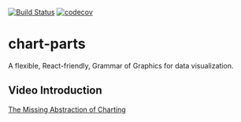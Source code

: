 [![Build Status](https://img.shields.io/endpoint.svg?url=https%3A%2F%2Factions-badge.atrox.dev%2Fmicrosoft%2Fchart-parts%2Fbadge%3Fref%3Dmaster&style=flat)](https://actions-badge.atrox.dev/microsoft/chart-parts/goto?ref=master)
[![codecov](https://codecov.io/gh/microsoft/chart-parts/branch/master/graph/badge.svg)](https://codecov.io/gh/microsoft/chart-parts)

# chart-parts

A flexible, React-friendly, Grammar of Graphics for data visualization.

## Video Introduction

[The Missing Abstraction of Charting](https://www.youtube.com/watch?v=qqffsEHKMcM)
